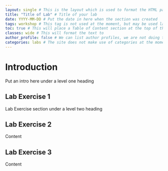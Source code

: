```yaml
---
layout: single # This is the layout which is used to format the HTML page when the .md is built, leave this unchanged 
title: "Title of Lab" # Title of your lab
date: YYYY-MM-DD # Put the date in here when the section was created
tags: workshop # This tag is not used at the moment, but may be used later down the line
toc: true # This will place a Table of Content section at the top of the lab manual and will use Heading hastags
classes: wide # This will format the text to 
author_profile: false # We can list author profiles, we are not doing this for these manuals at this stage
categories: labs # The site does not make use of categories at the moment, but we may do in the future
---
```

# Introduction

Put an intro here under a level one heading

## Lab Exercise 1

Lab Exercise section under a level two heading

## Lab Exercise 2

Content

## Lab Exercise 3

Content
